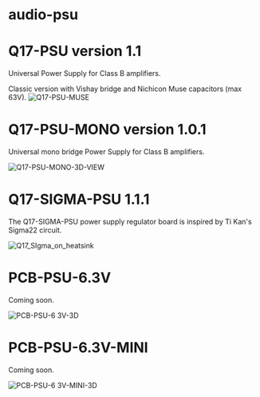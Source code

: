 # audio-psu

# Q17-PSU version 1.1<br>

Universal Power Supply for Class B amplifiers.

Classic version with Vishay bridge and Nichicon Muse capacitors (max 63V).
![Q17-PSU-MUSE](https://github.com/user-attachments/assets/87f4b24f-f6e2-438b-9897-0356e6ff6ba1)

# Q17-PSU-MONO version 1.0.1<br>

Universal mono bridge Power Supply for Class B amplifiers.

![Q17-PSU-MONO-3D-VIEW](https://github.com/stefaweb/Q17-Amplifier/assets/12907102/3fa3c49f-a85b-4dcf-bc45-1494a5ed3b3b)

# Q17-SIGMA-PSU 1.1.1<br>

The Q17-SIGMA-PSU power supply regulator board is inspired by Ti Kan's Sigma22 circuit. 

![Q17_SIgma_on_heatsink](https://github.com/stefaweb/Q17-Amplifier/assets/12907102/2e3aa669-a094-4757-9d00-970eb2c82c9c)

# PCB-PSU-6.3V

Coming soon.

![PCB-PSU-6 3V-3D](https://github.com/user-attachments/assets/9f03d020-68ba-40f5-977a-e1792bf79e97)

# PCB-PSU-6.3V-MINI

Coming soon.

![PCB-PSU-6 3V-MINI-3D](https://github.com/user-attachments/assets/4ba1f311-683b-4f61-97ab-57eb93d1b0ac)

